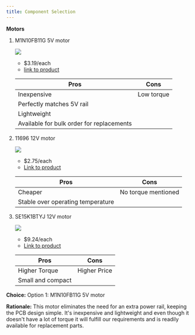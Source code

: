 ```yaml
---
title: Component Selection 
---
```




**Motors**

1. M1N10FB11G 5V motor

    ![](<img width="265" height="229" alt="Screenshot 2025-10-21 220238" src="https://github.com/user-attachments/assets/0fa52f72-bbe8-42d5-af59-357256740af4" />
) 

    * $3.19/each
    * [link to product]((https://www.digikey.com/en/products/detail/nmb-technologies-corporation/M1N10FB11G/2417078))

    | Pros                                      | Cons                                                             |
    | ----------------------------------------- | ---------------------------------------------------------------- |
    | Inexpensive                               | Low torque                                                       |
    | Perfectly matches 5V rail                 |                                                                  |
    | Lightweight                               |                                                                  |
    | Available for bulk order for replacements |                                                                  |

3. 11696 12V motor 

    ![](<img width="148" height="141" alt="image" src="https://github.com/user-attachments/assets/f5816197-7f07-4603-b2fb-b55dd8e6f51f" />
)

    * $2.75/each
    * [Link to product](https://www.digikey.com/en/products/detail/sparkfun-electronics/11696/6163657)

    | Pros                                                              | Cons                |
    | ----------------------------------------------------------------- | ------------------- |
    | Cheaper                                                           | No torque mentioned |
    | Stable over operating temperature                                 |                     |

4. SE15K1BTYJ 12V motor
   
    ![](<img width="152" height="111" alt="image" src="https://github.com/user-attachments/assets/b07aa425-9731-4845-80c1-99d9383678d6" />
)

    * $9.24/each
    * [Link to product](https://www.digikey.com/en/products/detail/nmb-technologies-corporation/SE15K1BTYJ/6021448)

    | Pros                                                              | Cons                |
    | ----------------------------------------------------------------- | ------------------- |
    | Higher Torque                                                     | Higher Price        |
    | Small and compact                                                 |                     |

**Choice:** Option 1: M1N10FB11G 5V motor

**Rationale:** This motor eliminates the need for an extra power rail, keeping the PCB design simple. It's inexpensive and lightweight and even though it doesn't have a lot of torque it will fulfill our requirements and is readily available for replacement parts.
